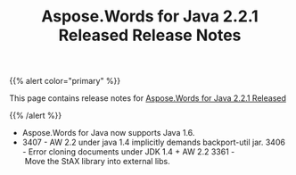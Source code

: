 ﻿---
title: Aspose.Words for Java 2.2.1 Released Release Notes
description: "Aspose.Words for Java 2.2.1 Released Release Notes – learn about the latest updates and fixes."
type: docs
weight: 20
url: /java/aspose-words-for-java-2-2-1-released-release-notes/
---

{{% alert color="primary" %}} 

This page contains release notes for [Aspose.Words for Java 2.2.1 Released](http://www.aspose.com/downloads/words/java/new-releases/aspose.words-for-java-2.2.1-released/)

{{% /alert %}} 

- Aspose.Words for Java now supports Java 1.6.
- 3407 - AW 2.2 under java 1.4 implicitly demands backport-util jar.
  3406 - Error cloning documents under JDK 1.4 + AW 2.2 
  3361 - Move the StAX library into external libs. 


